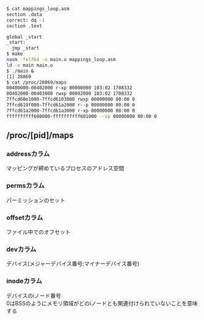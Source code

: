 ```bash
$ cat mappings_loop.asm
section .data
correct: dq -1
section .text

global _start
_start:
  jmp _start
$ make
nasm -felf64 -o main.o mappings_loop.asm
ld -o main main.o
$ ./main &
[1] 28869
$ cat /proc/28869/maps
00400000-00402000 r-xp 00000000 103:02 1708332                           /home/tact/low-level-programming/chapter4/mappings_loop/main
00402000-00403000 rwxp 00002000 103:02 1708332                           /home/tact/low-level-programming/chapter4/mappings_loop/main
7ffcd60e1000-7ffcd6103000 rwxp 00000000 00:00 0                          [stack]
7ffcd619f000-7ffcd61a2000 r--p 00000000 00:00 0                          [vvar]
7ffcd61a2000-7ffcd61a3000 r-xp 00000000 00:00 0                          [vdso]
ffffffffff600000-ffffffffff601000 --xp 00000000 00:00 0                  [vsyscall]
```

## /proc/[pid]/maps
### addressカラム
マッピングが締めているプロセスのアドレス空間
### permsカラム
パーミッションのセット
### offsetカラム
ファイル中でのオフセット
### devカラム
デバイス(メジャーデバイス番号:マイナーデバイス番号)
### inodeカラム
デバイスのiノード番号  
0はBSSのようにメモリ領域がどのiノードとも関連付けられていないことを意味する

